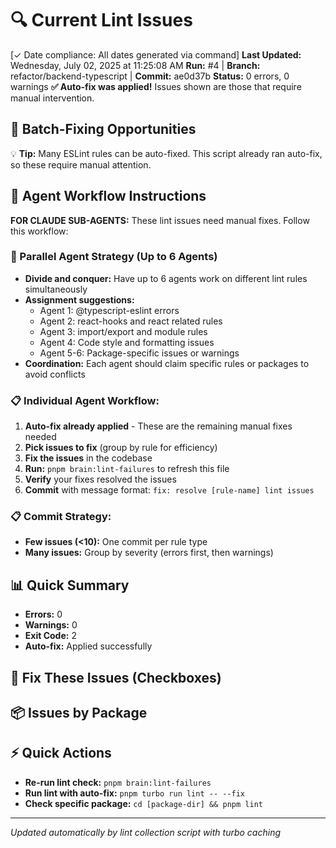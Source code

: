 # 🔍 Current Lint Issues

[✓ Date compliance: All dates generated via command] **Last Updated:** Wednesday, July 02, 2025 at 11:25:08 AM
**Run:** #4 | **Branch:** refactor/backend-typescript | **Commit:** ae0d37b
**Status:** 0 errors, 0 warnings
**✅ Auto-fix was applied!** Issues shown are those that require manual intervention.

## 🔄 Batch-Fixing Opportunities



💡 **Tip:** Many ESLint rules can be auto-fixed. This script already ran auto-fix, so these require manual attention.

## 🤖 Agent Workflow Instructions

**FOR CLAUDE SUB-AGENTS:** These lint issues need manual fixes. Follow this workflow:

### 🚀 Parallel Agent Strategy (Up to 6 Agents)
- **Divide and conquer:** Have up to 6 agents work on different lint rules simultaneously
- **Assignment suggestions:**
  - Agent 1: @typescript-eslint errors
  - Agent 2: react-hooks and react related rules
  - Agent 3: import/export and module rules
  - Agent 4: Code style and formatting issues
  - Agent 5-6: Package-specific issues or warnings
- **Coordination:** Each agent should claim specific rules or packages to avoid conflicts

### 📋 Individual Agent Workflow:
1. **Auto-fix already applied** - These are the remaining manual fixes needed
2. **Pick issues to fix** (group by rule for efficiency)
3. **Fix the issues** in the codebase
4. **Run:** `pnpm brain:lint-failures` to refresh this file
5. **Verify** your fixes resolved the issues
6. **Commit** with message format: `fix: resolve [rule-name] lint issues`

### 📋 Commit Strategy:
- **Few issues (<10):** One commit per rule type
- **Many issues:** Group by severity (errors first, then warnings)

## 📊 Quick Summary
- **Errors:** 0
- **Warnings:** 0
- **Exit Code:** 2
- **Auto-fix:** Applied successfully

## 🎯 Fix These Issues (Checkboxes)



## 📦 Issues by Package



## ⚡ Quick Actions

- **Re-run lint check:** `pnpm brain:lint-failures`
- **Run lint with auto-fix:** `pnpm turbo run lint -- --fix`
- **Check specific package:** `cd [package-dir] && pnpm lint`

---
*Updated automatically by lint collection script with turbo caching*
